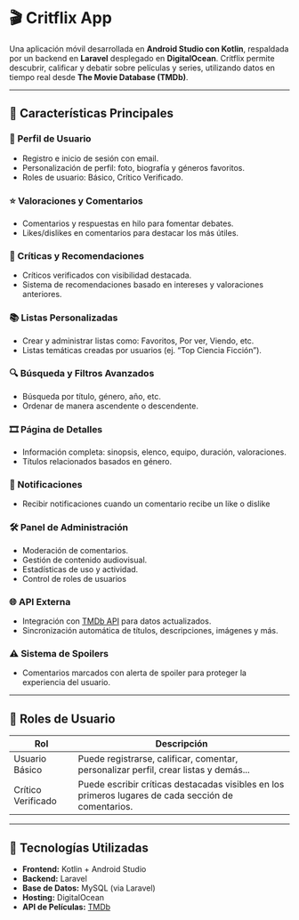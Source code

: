 # 🎬 Critflix App

Una aplicación móvil desarrollada en **Android Studio con Kotlin**, respaldada por un backend en **Laravel** desplegado en **DigitalOcean**. Critflix permite descubrir, calificar y debatir sobre películas y series, utilizando datos en tiempo real desde **The Movie Database (TMDb)**.

---

## 📲 Características Principales

### 👤 Perfil de Usuario
- Registro e inicio de sesión con email.
- Personalización de perfil: foto, biografía y géneros favoritos.
- Roles de usuario: Básico, Crítico Verificado.

### ⭐ Valoraciones y Comentarios
- Comentarios y respuestas en hilo para fomentar debates.
- Likes/dislikes en comentarios para destacar los más útiles.

### 📝 Críticas y Recomendaciones
- Críticos verificados con visibilidad destacada.
- Sistema de recomendaciones basado en intereses y valoraciones anteriores.

### 📚 Listas Personalizadas
- Crear y administrar listas como: Favoritos, Por ver, Viendo, etc.
- Listas temáticas creadas por usuarios (ej. “Top Ciencia Ficción”).

### 🔍 Búsqueda y Filtros Avanzados
- Búsqueda por título, género, año, etc.
- Ordenar de manera ascendente o descendente.

### 🎞️ Página de Detalles
- Información completa: sinopsis, elenco, equipo, duración, valoraciones.
- Títulos relacionados basados en género.

### 🔔 Notificaciones
- Recibir notificaciones cuando un comentario recibe un like o dislike

### 🛠️ Panel de Administración
- Moderación de comentarios.
- Gestión de contenido audiovisual.
- Estadísticas de uso y actividad.
- Control de roles de usuarios

### 🌐 API Externa
- Integración con [TMDb API](https://www.themoviedb.org/documentation/api) para datos actualizados.
- Sincronización automática de títulos, descripciones, imágenes y más.

### ⚠️ Sistema de Spoilers
- Comentarios marcados con alerta de spoiler para proteger la experiencia del usuario.

---

## 🔐 Roles de Usuario

| Rol               | Descripción |
|------------------|-------------|
| Usuario Básico   | Puede registrarse, calificar, comentar, personalizar perfil, crear listas y demás... |
| Crítico Verificado | Puede escribir críticas destacadas visibles en los primeros lugares de cada sección de comentarios. |

---

## 🧰 Tecnologías Utilizadas

- **Frontend:** Kotlin + Android Studio
- **Backend:** Laravel
- **Base de Datos:** MySQL (via Laravel)
- **Hosting:** DigitalOcean
- **API de Películas:** [TMDb](https://www.themoviedb.org/)
